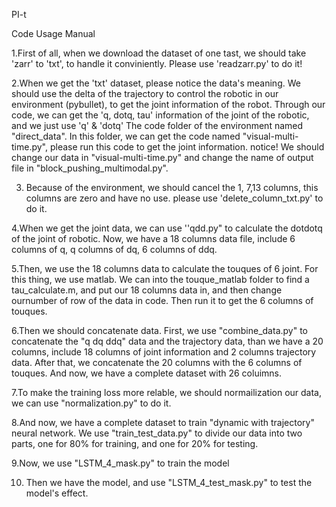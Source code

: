 PI-t

Code Usage Manual

1.First of all, when we download the dataset of one tast, we should take 'zarr' to 'txt', to handle it conviniently. Please use 'readzarr.py' to do it!

2.When we get the 'txt' dataset, please notice the data's meaning. We should use the delta of the trajectory to control the robotic in our environment (pybullet), to get the joint information of the robot. Through our code, we can get the 'q, dotq, tau' information of the joint of the robotic, and we just use 'q' & 'dotq'
The code folder of the environment named "direct_data". In this folder, we can get the code named "visual-multi-time.py", please run this code to get the joint information. notice! We should change our data in "visual-multi-time.py" and change the name of output file in "block_pushing_multimodal.py".

3. Because of the environment, we should cancel the 1, 7,13 columns, this columns are zero and have no use. please use 'delete_column_txt.py' to do it.

4.When we get the joint data, we can use ''qdd.py" to calculate the dotdotq of the joint of robotic. Now, we have a 18 columns data file, include 6 columns of q, q columns of dq, 6 columns of ddq.

5.Then, we use the 18 columns data to calculate the touques of 6 joint. For this thing, we use matlab. We can into the touque_matlab folder to find a tau_calculate.m, and put our 18 columns data in, and then change ournumber of row of the data in code. Then run it to get the 6 columns of touques.

6.Then we should concatenate data. First, we use "combine_data.py" to concatenate the "q dq ddq" data and the trajectory data, than we have a 20 columns, include 18 columns of joint information and 2 columns trajectory data. After that, we  concatenate the 20 columns with the 6 columns of touques. And now, we have a complete dataset with 26 coluimns.

7.To make the training loss more relable, we should normailization our data, we can use "normalization.py" to do it.

8.And now, we have a complete dataset to train "dynamic with trajectory" neural network. We use "train_test_data.py" to divide our data into two parts, one for 80% for training, and one for 20% for testing.

9.Now, we use "LSTM_4_mask.py" to train the model

10. Then we have the model, and use "LSTM_4_test_mask.py" to test the model's effect.
